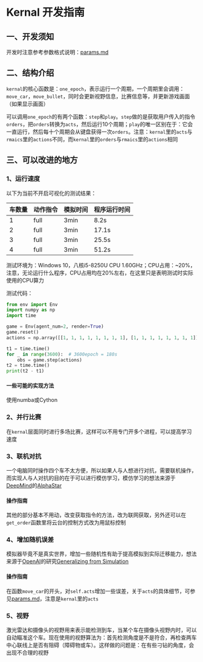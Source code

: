 # Kernal 开发指南

## 一、开发须知

开发时注意参考参数格式说明：[params.md](./params.md)

## 二、结构介绍

`kernal`的核心函数是：`one_epoch`，表示运行一个周期，一个周期里会调用：`move_car`，`move_bullet`，同时会更新视野信息，比赛信息等，并更新游戏画面（如果显示画面）

可以调用`one_epoch`的有两个函数：`step`和`play`。`step`做的是获取用户传入的指令`orders`，把`orders`转换为`acts`，然后运行10个周期；`play`的唯一区别在于：它会一直运行，然后每十个周期会从键盘获得一次`orders`。注意：`kernal`里的`acts`与`rmaics`里的`actions`不同，而`kernal`里的`orders`与`rmaics`里的`actions`相同

## 三、可以改进的地方

### 1、运行速度

以下为当前不开启可视化的测试结果：

|车数量|动作指令|模拟时间|程序运行时间|
|-|-|-|-|
|1|full|3min|8.2s|
|2|full|3min|17.1s|
|3|full|3min|25.5s|
|4|full|3min|51.2s|

测试环境为：Windows 10，八核i5-8250U CPU 1.60GHz；CPU占用：~20%，注意，无论运行什么程序，CPU占用均在20%左右，在这里只是表明测试时实际使用的CPU算力

测试代码：

```python
from env import Env
import numpy as np
import time

game = Env(agent_num=2, render=True)
game.reset()
actions = np.array([[1, 1, 1, 1, 1, 1, 1, 1], [1, 1, 1, 1, 1, 1, 1, 1]])

t1 = time.time()
for _ in range(3600):  # 3600epoch = 180s
    obs = game.step(actions)
t2 = time.time()
print(t2 - t1)
```

#### 一些可能的实现方法

使用numba或Cython

### 2、并行比赛

在`kernal`层面同时进行多场比赛，这样可以不用专门开多个进程，可以提高学习速度

### 3、联机对抗

一个电脑同时操作四个车不太方便，所以如果人与人想进行对抗，需要联机操作，而实现人与人对抗的目的在于可以进行模仿学习，模仿学习的想法来源于[DeepMind](https://deepmind.com/)的[AlphaStar](https://deepmind.com/blog/alphastar-mastering-real-time-strategy-game-starcraft-ii/)

#### 操作指南

其他的部分基本不用动，改变获取指令的方法，改为联网获取，另外还可以在`get_order`函数里将云台的控制方式改为用鼠标控制

### 4、增加随机误差

模拟器毕竟不是真实世界，增加一些随机性有助于提高模拟到实际迁移能力，想法来源于[OpenAI](https://openai.com/)的研究[Generalizing from Simulation](https://blog.openai.com/generalizing-from-simulation/)

#### 操作指南

在函数`move_car`的开头，对`self.acts`增加一些误差，关于`acts`的具体细节，可参见[params.md](./params.md)，注意是`kernal`里的`acts`

### 5、视野

激光雷达和摄像头的视野用来表示能检测到车，当某个车在摄像头视野内时，可以自动瞄准这个车。现在使用的视野算法为：首先检测角度是不是符合，再检查两车中心联线上是否有阻碍（障碍物或车）。这样做的问题是：在有些刁钻的角度，会出现不合理的视野
